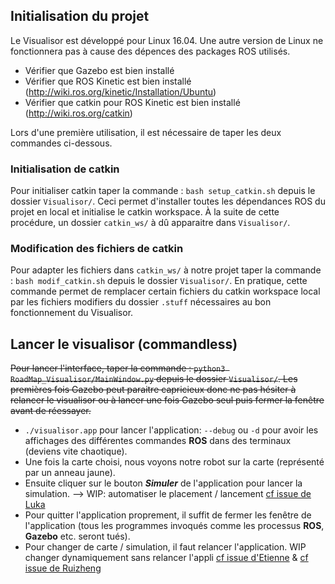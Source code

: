 ## Initialisation du projet
Le Visualisor est développé pour Linux 16.04. Une autre version de Linux ne fonctionnera pas à cause des dépences des packages ROS utilisés.

- Vérifier que Gazebo est bien installé
- Vérifier que ROS Kinetic est bien installé (http://wiki.ros.org/kinetic/Installation/Ubuntu)
- Vérifier que catkin pour ROS Kinetic est bien installé (http://wiki.ros.org/catkin)

Lors d'une première utilisation, il est nécessaire de taper les deux commandes ci-dessous.

### Initialisation de catkin
Pour initialiser catkin taper la commande : `bash setup_catkin.sh` depuis le dossier `Visualisor/`.
Ceci permet d'installer toutes les dépendances ROS du projet en local et initialise le catkin workspace.
À la suite de cette procédure, un dossier `catkin_ws/` à dû apparaitre dans `Visualisor/`.

### Modification des fichiers de catkin
Pour adapter les fichiers dans `catkin_ws/` à notre projet taper la commande : `bash modif_catkin.sh` depuis le dossier `Visualisor/`.
En pratique, cette commande permet de remplacer certain fichiers du catkin workspace local par les fichiers modifiers du dossier `.stuff` nécessaires au bon fonctionnement du Visualisor.

## Lancer le visualisor (commandless)
<del>Pour lancer l'interface, taper la commande : `python3 RoadMap_Visualisor/MainWindow.py` depuis le dossier `Visualisor/`. Les premières fois Gazebo peut paraitre capricieux donc ne pas hésiter à relancer le visualisor ou à lancer une fois Gazebo seul puis fermer la fenêtre avant de réessayer.</del>

* `./visualisor.app` pour lancer l'application: `--debug` ou `-d` pour avoir les affichages des différentes commandes **ROS** dans des terminaux (deviens vite chaotique).
* Une fois la carte choisi, nous voyons notre robot sur la carte (représenté par un anneau jaune).
* Ensuite cliquer sur le bouton ***Simuler*** de l'application pour lancer la simulation. --> WIP: automatiser le placement / lancement [cf issue de Luka](https://github.com/ruizhengxu/P-ANDROIDE/issues/1)
* Pour quitter l'application proprement, il suffit de fermer les fenêtre de l'application (tous les programmes invoqués comme les processus **ROS**, **Gazebo** etc. seront tués).
* Pour changer de carte / simulation, il faut relancer l'application. WIP changer dynamiquement sans relancer l'appli [cf issue d'Etienne](https://github.com/ruizhengxu/P-ANDROIDE/issues/6) & [cf issue de Ruizheng](https://github.com/ruizhengxu/P-ANDROIDE/issues/13)